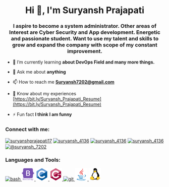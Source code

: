 <h1 align="center">Hi 👋, I'm Suryansh Prajapati</h1>
<h3 align="center">I aspire to become a system administrator. Other areas of Interest are Cyber Security and App development. Energetic and passionate student. Want to use my talent and skills to grow and expand the company with scope of my constant improvement.</h3>

- 🌱 I’m currently learning **about DevOps Field and many more things.**

- 💬 Ask me about **anything**

- 📫 How to reach me **Suryansh7202@gmail.com**

- 📄 Know about my experiences [https://bit.ly/Suryansh_Prajapati_Resume](https://bit.ly/Suryansh_Prajapati_Resume)

- ⚡ Fun fact **I think I am funny**

<h3 align="left">Connect with me:</h3>
<p align="left">
<a href="https://linkedin.com/in/suryanshprajapati17" target="blank"><img align="center" src="https://raw.githubusercontent.com/rahuldkjain/github-profile-readme-generator/master/src/images/icons/Social/linked-in-alt.svg" alt="suryanshprajapati17" height="30" width="40" /></a>
<a href="https://instagram.com/suryansh_4136" target="blank"><img align="center" src="https://raw.githubusercontent.com/rahuldkjain/github-profile-readme-generator/master/src/images/icons/Social/instagram.svg" alt="suryansh_4136" height="30" width="40" /></a>
<a href="https://www.codechef.com/users/suryansh_4136" target="blank"><img align="center" src="https://cdn.jsdelivr.net/npm/simple-icons@3.1.0/icons/codechef.svg" alt="suryansh_4136" height="30" width="40" /></a>
<a href="https://www.hackerrank.com/suryansh_4136" target="blank"><img align="center" src="https://raw.githubusercontent.com/rahuldkjain/github-profile-readme-generator/master/src/images/icons/Social/hackerrank.svg" alt="suryansh_4136" height="30" width="40" /></a>
<a href="https://www.hackerearth.com/@suryansh_7202" target="blank"><img align="center" src="https://raw.githubusercontent.com/rahuldkjain/github-profile-readme-generator/master/src/images/icons/Social/hackerearth.svg" alt="@suryansh_7202" height="30" width="40" /></a>
</p>

<h3 align="left">Languages and Tools:</h3>
<p align="left"> <a href="https://www.gnu.org/software/bash/" target="_blank" rel="noreferrer"> <img src="https://www.vectorlogo.zone/logos/gnu_bash/gnu_bash-icon.svg" alt="bash" width="40" height="40"/> </a> <a href="https://getbootstrap.com" target="_blank" rel="noreferrer"> <img src="https://raw.githubusercontent.com/devicons/devicon/master/icons/bootstrap/bootstrap-plain-wordmark.svg" alt="bootstrap" width="40" height="40"/> </a> <a href="https://www.cprogramming.com/" target="_blank" rel="noreferrer"> <img src="https://raw.githubusercontent.com/devicons/devicon/master/icons/c/c-original.svg" alt="c" width="40" height="40"/> </a> <a href="https://www.w3schools.com/cpp/" target="_blank" rel="noreferrer"> <img src="https://raw.githubusercontent.com/devicons/devicon/master/icons/cplusplus/cplusplus-original.svg" alt="cplusplus" width="40" height="40"/> </a> <a href="https://git-scm.com/" target="_blank" rel="noreferrer"> <img src="https://www.vectorlogo.zone/logos/git-scm/git-scm-icon.svg" alt="git" width="40" height="40"/> </a> <a href="https://www.java.com" target="_blank" rel="noreferrer"> <img src="https://raw.githubusercontent.com/devicons/devicon/master/icons/java/java-original.svg" alt="java" width="40" height="40"/> </a> <a href="https://www.linux.org/" target="_blank" rel="noreferrer"> <img src="https://raw.githubusercontent.com/devicons/devicon/master/icons/linux/linux-original.svg" alt="linux" width="40" height="40"/> </a> </p>
